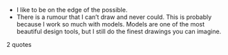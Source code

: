  - I like to be on the edge of the possible.
 - There is a rumour that I can’t draw and never could. This is probably because I work so much with models. Models are one of the most beautiful design tools, but I still do the finest drawings you can imagine.

2 quotes